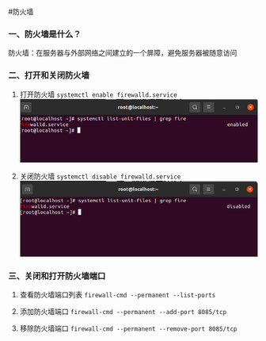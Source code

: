 #防火墙

### 一、防火墙是什么？
防火墙：在服务器与外部网络之间建立的一个屏障，避免服务器被随意访问

### 二、打开和关闭防火墙
1. 打开防火墙 `systemctl enable firewalld.service`
![avatar](/Linux/进程/打开防火墙.png)

2. 关闭防火墙 `systemctl disable firewalld.service`
![avatar](/Linux/进程/关闭防火墙.png)

### 三、关闭和打开防火墙端口
1. 查看防火墙端口列表 `firewall-cmd --permanent --list-ports`

2. 添加防火墙端口 `firewall-cmd --permanent --add-port 8085/tcp`

3. 移除防火墙端口 `firewall-cmd --permanent --remove-port 8085/tcp`